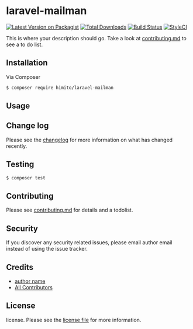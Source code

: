 # laravel-mailman

[![Latest Version on Packagist][ico-version]][link-packagist]
[![Total Downloads][ico-downloads]][link-downloads]
[![Build Status][ico-travis]][link-travis]
[![StyleCI][ico-styleci]][link-styleci]

This is where your description should go. Take a look at [contributing.md](contributing.md) to see a to do list.

## Installation

Via Composer

``` bash
$ composer require himito/laravel-mailman
```

## Usage

## Change log

Please see the [changelog](changelog.md) for more information on what has changed recently.

## Testing

``` bash
$ composer test
```

## Contributing

Please see [contributing.md](contributing.md) for details and a todolist.

## Security

If you discover any security related issues, please email author email instead of using the issue tracker.

## Credits

- [author name][link-author]
- [All Contributors][link-contributors]

## License

license. Please see the [license file](license.md) for more information.

[ico-version]: https://img.shields.io/packagist/v/himito/laravel-mailman.svg?style=flat-square
[ico-downloads]: https://img.shields.io/packagist/dt/himito/laravel-mailman.svg?style=flat-square
[ico-travis]: https://img.shields.io/travis/himito/laravel-mailman/master.svg?style=flat-square
[ico-styleci]: https://styleci.io/repos/12345678/shield

[link-packagist]: https://packagist.org/packages/himito/laravel-mailman
[link-downloads]: https://packagist.org/packages/himito/laravel-mailman
[link-travis]: https://travis-ci.org/himito/laravel-mailman
[link-styleci]: https://styleci.io/repos/12345678
[link-author]: https://github.com/himito
[link-contributors]: ../../contributors
